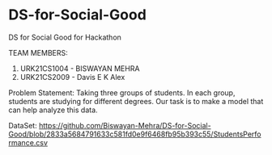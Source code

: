 # DS-for-Social-Good
DS for Social Good for Hackathon 
 
 TEAM MEMBERS:
 1) URK21CS1004 - BISWAYAN MEHRA
 2) URK21CS2009 - Davis E K Alex

Problem Statement: 
Taking three groups of students. In each group, students are studying for different degrees. Our task is to make a model that can help analyze this data.

DataSet: https://github.com/Biswayan-Mehra/DS-for-Social-Good/blob/2833a5684791633c581fd0e9f6468fb95b393c55/StudentsPerformance.csv
